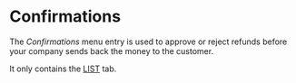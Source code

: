 # Confirmations

The *Confirmations* menu entry is used to approve or reject refunds before your company sends back the money to the customer.

It only contains the [LIST](./06a_ListConfirmations.md) tab.